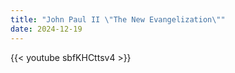 ```yaml
---
title: "John Paul II \"The New Evangelization\""
date: 2024-12-19
---
```


{{< youtube sbfKHCttsv4 >}}

